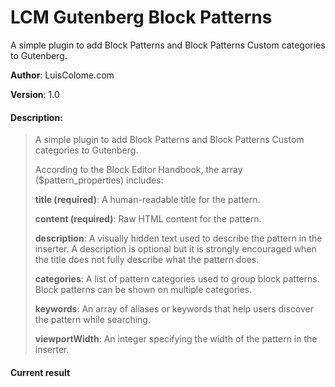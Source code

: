 # LCM Gutenberg Block Patterns
A simple plugin to add Block Patterns and Block Patterns Custom categories to Gutenberg.

**Author**: LuisColome.com

**Version**: 1.0

#### Description:

> A simple plugin to add Block Patterns and Block Patterns Custom categories to Gutenberg.
>
> According to the Block Editor Handbook, the array ($pattern_properties) includes:
>
> **title (required)**: A human-readable title for the pattern.
>
> **content (required)**: Raw HTML content for the pattern.
>
> **description**: A visually hidden text used to describe the pattern in the inserter. A description is optional but it is strongly encouraged when the title does not fully describe what the pattern does.
>
> **categories**: A list of pattern categories used to group block patterns. Block patterns can be shown on multiple categories.
>
> **keywords**: An array of aliases or keywords that help users discover the pattern while searching.
>
> **viewportWidth**: An integer specifying the width of the pattern in the inserter.


#### Current result